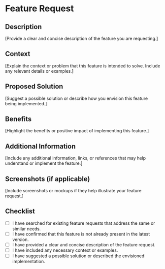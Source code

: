 # Feature Request

## Description

[Provide a clear and concise description of the feature you are requesting.]

## Context

[Explain the context or problem that this feature is intended to solve. Include any relevant details or examples.]

## Proposed Solution

[Suggest a possible solution or describe how you envision this feature being implemented.]

## Benefits

[Highlight the benefits or positive impact of implementing this feature.]

## Additional Information

[Include any additional information, links, or references that may help understand or implement the feature.]

## Screenshots (if applicable)

[Include screenshots or mockups if they help illustrate your feature request.]

## Checklist

- [ ] I have searched for existing feature requests that address the same or similar needs.
- [ ] I have confirmed that this feature is not already present in the latest version.
- [ ] I have provided a clear and concise description of the feature request.
- [ ] I have included any necessary context or examples.
- [ ] I have suggested a possible solution or described the envisioned implementation.
